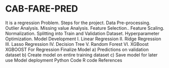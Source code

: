 # CAB-FARE-PRED
It is a regression Problem.
Steps for the project.
Data Pre-processing.
Outlier Analysis.
Missing value Analysis.
Feature Selection..
Feature Scaling.
Normalization.
Splitting into Train and Validation Dataset.
Hyperparameter Optimization.
Model Development I. Linear Regression II. Ridge Regression III. Lasso Regression IV. Decision Tree V. Random Forest VI. XGBoost
XGBOOST For Regression Finalize Model 
a) Predictions on validation dataset b) Create  model on entire training dataset c) Save model for later use
Model deployment
Python Code
R code
References
